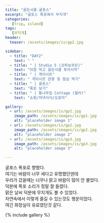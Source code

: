 ```yaml
---
title: "골든서클-굴포스"
excerpt: "굴포스 폭포에서 무지개"
categories:
   [trip, island]
tags:
   [무지개]
header:
  teaser: /assets/images/is/gp2.jpg

sidebar:
  - title: "DAY2"
    text: " "
  - title: " | Studio 5 (코파보귀르)"
    text: "아침 먹고 골든서클 투어시작"
  - title: " | 게이시르"
    text: " 게이시르 관광 및 점심 먹기"
  - title: " | 굴포스"
    text: "폭포 보기"
  - title: " | 통나무집 Cottage (헬라)"
    text: "쇼핑/저녁식사/오로라" 

gallery:
  - url: /assets/images/is/gp1.jpg
    image_path: /assets/images/is/gp1.jpg
    alt: "placeholder image 1"
  - url: /assets/images/is/gp2.jpg
    image_path: /assets/images/is/gp2.jpg
    alt: "placeholder image 2"
  - url: /assets/images/is/gp3.jpg
    image_path: /assets/images/is/gp3.jpg
    alt: "placeholder image 3"

---
```


굴포스 폭포로 향했다.  
여기는 바람이 너무 세다고 유명했던덴데  
우리가 갔을때는 너무나 맑고 바람이 많이 안 불었다.  
덕분에 폭포 소리가 정말 잘 들렸다.  
맑은 날씨 덕분에 무지개도 볼 수 있었다.  
자연속에서 이렇게 즐길 수 있는것도 행운이었다.  
여긴 화장실이 유료였던것 같다.   

{% include gallery  %}
